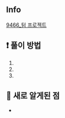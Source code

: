 ## Info
<a href="https://www.acmicpc.net/problem/9466" rel="nofollow">9466_텀 프로젝트</a>

## ❗ 풀이 방법
1. 
2. 
3. 

## 🙂 새로 알게된 점

* 

